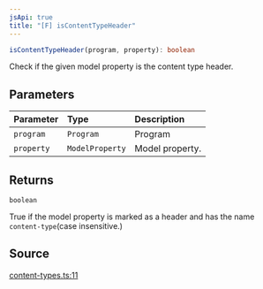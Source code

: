 ```yaml
---
jsApi: true
title: "[F] isContentTypeHeader"
---
```


```ts
isContentTypeHeader(program, property): boolean
```

Check if the given model property is the content type header.

## Parameters

| Parameter  | Type            | Description     |
| :--------- | :-------------- | :-------------- |
| `program`  | `Program`       | Program         |
| `property` | `ModelProperty` | Model property. |

## Returns

`boolean`

True if the model property is marked as a header and has the name `content-type`(case insensitive.)

## Source

[content-types.ts:11](https://github.com/markcowl/cadl/blob/1a6d2b70/packages/http/src/content-types.ts#L11)
